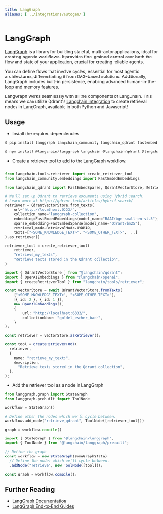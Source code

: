 ```yaml
---
title: LangGraph
aliases: [ ../integrations/autogen/ ]
---
```


# LangGraph

[LangGraph](https://github.com/langchain-ai/langgraph) is a library for building stateful, multi-actor applications, ideal for creating agentic workflows. It provides fine-grained control over both the flow and state of your application, crucial for creating reliable agents.

You can define flows that involve cycles, essential for most agentic architectures, differentiating it from DAG-based solutions. Additionally, LangGraph includes built-in persistence, enabling advanced human-in-the-loop and memory features.

LangGraph works seamlessly with all the components of LangChain. This means we can utilize Qdrant's [Langchain integration](/documentation/frameworks/langchain/) to create retrieval nodes in LangGraph, available in both Python and Javascript!

## Usage

- Install the required dependencies

```python
$ pip install langgraph langchain_community langchain_qdrant fastembed
```

```typescript
$ npm install @langchain/langgraph langchain @langchain/qdrant @langchain/openai
```

- Create a retriever tool to add to the LangGraph workflow.

```python

from langchain.tools.retriever import create_retriever_tool
from langchain_community.embeddings import FastEmbedEmbeddings

from langchain_qdrant import FastEmbedSparse, QdrantVectorStore, RetrievalMode

# We'll set up Qdrant to retrieve documents using Hybrid search.
# Learn more at https://qdrant.tech/articles/hybrid-search/
retriever = QdrantVectorStore.from_texts(
    url="http://localhost:6333/",
    collection_name="langgraph-collection",
    embedding=FastEmbedEmbeddings(model_name="BAAI/bge-small-en-v1.5"),
    sparse_embedding=FastEmbedSparse(model_name="Qdrant/bm25"),
    retrieval_mode=RetrievalMode.HYBRID,
    texts=["<SOME_KNOWLEDGE_TEXT>", "<SOME_OTHER_TEXT>", ...]
).as_retriever()

retriever_tool = create_retriever_tool(
    retriever,
    "retrieve_my_texts",
    "Retrieve texts stored in the Qdrant collection",
)
```

```typescript
import { QdrantVectorStore } from "@langchain/qdrant";
import { OpenAIEmbeddings } from "@langchain/openai";
import { createRetrieverTool } from "langchain/tools/retriever";

const vectorStore = await QdrantVectorStore.fromTexts(
    ["<SOME_KNOWLEDGE_TEXT>", "<SOME_OTHER_TEXT>"],
    [{ id: 2 }, { id: 1 }],
    new OpenAIEmbeddings(),
    {
        url: "http://localhost:6333/",
        collectionName: "goldel_escher_bach",
    }
);

const retriever = vectorStore.asRetriever();

const tool = createRetrieverTool(
  retriever,
  {
    name: "retrieve_my_texts",
    description:
      "Retrieve texts stored in the Qdrant collection",
  },
);
```

- Add the retriever tool as a node in LangGraph

```python
from langgraph.graph import StateGraph
from langgraph.prebuilt import ToolNode

workflow = StateGraph()

# Define other the nodes which we'll cycle between.
workflow.add_node("retrieve_qdrant", ToolNode([retriever_tool]))

graph = workflow.compile()
```

```typescript
import { StateGraph } from "@langchain/langgraph";
import { ToolNode } from "@langchain/langgraph/prebuilt";

// Define the graph
const workflow = new StateGraph(SomeGraphState)
  // Define the nodes which we'll cycle between.
  .addNode("retrieve", new ToolNode([tool]));

const graph = workflow.compile();
```

## Further Reading

- [LangGraph Documentation](https://langchain-ai.github.io/langgraph/)
- [LangGraph End-to-End Guides](https://langchain-ai.github.io/langgraph/tutorials/)
